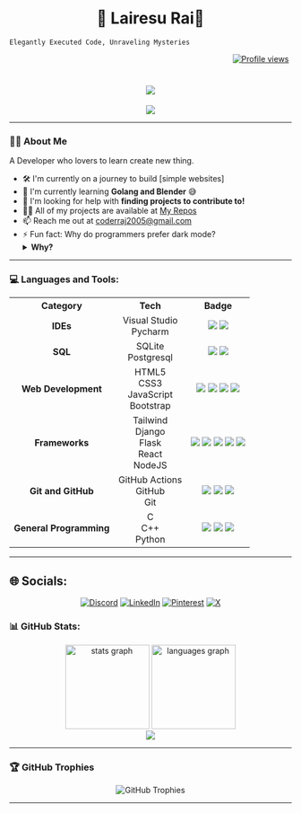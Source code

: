 <!-- Repository Name -->
<h1 align="center">🌟 Lairesu Rai🌟</h1>

<!-- Short Description -->

`Elegantly Executed Code, Unraveling Mysteries`

<div align="right">
  <a href="https://komarev.com/ghpvc/?username=Lairesu&color=blu" target="_blank">
    <img src="https://komarev.com/ghpvc/?username=Lairesu&color=blue" alt="Profile views" style="margin-right: 5px;">
  </a>
</div>

<h1 align="center">
    <img src="https://readme-typing-svg.herokuapp.com/?font=Righteous&size=35&center=true&vCenter=true&width=500&height=70&duration=4000&lines=Hello+World!+👋;+Welcome+to+my+GitHub🤗;" />
</h1>

<div align="center">
 <img src="https://quotes-github-readme.vercel.app/api?type=horizontal&theme=radical"/>
</div>

---

### 👨‍💻 About Me
  A Developer who lovers to learn create new thing.
- 🛠️ I'm currently on a journey to build [simple websites]
- 🌱 I'm currently learning **Golang and Blender** 😅
- 🤝 I'm looking for help with **finding projects to contribute to!**
- 👨‍💻 All of my projects are available at [My Repos](https://github.com/Lairesu?tab=repositories)
- 📫 Reach me out at [coderraj2005@gmail.com](mailto:coderraj2005@gmail.com)
- ⚡ Fun fact: Why do programmers prefer dark mode?<details><summary>**Why?**</summary>Because light attracts bugs! 🐛😄</details>
    
---
### 💻 Languages and Tools:

<table style="width: 100%; text-align: center;">
  <tr>
    <th><strong>Category</strong></th>
    <th><strong>Tech</strong></th>
    <th><strong>Badge</strong></th>
  </tr>
  <tr>
    <td><strong>IDEs</strong></td>
    <td>Visual Studio<br> Pycharm </td>
    <td>
      <img src="https://img.shields.io/badge/Visual_Studio-5C2D91.svg?style=for-the-badge&logo=visual-studio&logoColor=white">
      <img src="https://img.shields.io/badge/pycharm-%234B8EB3.svg?style=for-the-badge&logo=pycharm&logoColor=white">
    </td>
  </tr>
  <tr>
    <td><strong>SQL</strong></td>
    <td>SQLite<br>Postgresql</td>
    <td><img src="https://img.shields.io/badge/sqlite-%2307405e.svg?style=for-the-badge&logo=sqlite&logoColor=white">
    <img src="https://img.shields.io/badge/postgresql-%234F5B93.svg?style=for-the-badge&logo=postgresql&logoColor=white"></td>
  </tr>
  <tr>
    <td><strong>Web Development</strong></td>
    <td>HTML5<br>CSS3<br>JavaScript<br>Bootstrap</td>
    <td>
      <img src="https://img.shields.io/badge/html5-%23E34F26.svg?style=for-the-badge&logo=html5&logoColor=white">
      <img src="https://img.shields.io/badge/css3-%231572B6.svg?style=for-the-badge&logo=css3&logoColor=white">
      <img src="https://img.shields.io/badge/javascript-%23323330.svg?style=for-the-badge&logo=javascript&logoColor=%23F7DF1E">
      <img src="https://img.shields.io/badge/bootstrap-%238511FA.svg?style=for-the-badge&logo=bootstrap&logoColor=white">
    </td>
  </tr>
  <tr>
    <td><strong>Frameworks</strong></td>
    <td>Tailwind<br>Django<br>Flask<br>React<br>NodeJS</td>
    <td>
      <img src="https://img.shields.io/badge/tailwindcss-%234A8BFC.svg?style=for-the-badge&logo=tailwindcss&logoColor=white">
      <img src="https://img.shields.io/badge/django-%23092E20.svg?style=for-the-badge&logo=django&logoColor=white">
      <img src="https://img.shields.io/badge/flask-%23000.svg?style=for-the-badge&logo=flask&logoColor=white">
      <img src="https://img.shields.io/badge/react-%2320232a.svg?style=for-the-badge&logo=react&logoColor=%2361DAFB">
      <img src="https://img.shields.io/badge/node.js-6DA55F?style=for-the-badge&logo=node.js&logoColor=white">
    </td>
  </tr>
  <tr>
    <td><strong>Git and GitHub</strong></td>
    <td>GitHub Actions<br>GitHub<br>Git</td>
    <td>
      <img src="https://img.shields.io/badge/github%20actions-%232671E5.svg?style=for-the-badge&logo=githubactions&logoColor=white">
      <img src="https://img.shields.io/badge/github-%23121011.svg?style=for-the-badge&logo=github&logoColor=white">
      <img src="https://img.shields.io/badge/git-%23F05033.svg?style=for-the-badge&logo=git&logoColor=white">
    </td>
  </tr>
  <tr>
    <td><strong>General Programming</strong></td>
    <td>C<br>C++<br>Python</td>
    <td>
      <img src="https://img.shields.io/badge/c-%2300599C.svg?style=for-the-badge&logo=c&logoColor=white">
      <img src="https://img.shields.io/badge/c++-%2300599C.svg?style=for-the-badge&logo=c%2B%2B&logoColor=white">
      <img src="https://img.shields.io/badge/python-3670A0?style=for-the-badge&logo=python&logoColor=ffdd54">
    </td>
  </tr>
</table>

---


## 🌐 Socials:

<p align="center">
  <a href="https://discord.gg/EknR79pDw3"><img src="https://img.shields.io/badge/Discord-7289DA?style=for-the-badge&logo=discord&logoColor=white" alt="Discord"></a>
  <a href="https://linkedin.com/in/raj-rai-8445042ba"><img src="https://img.shields.io/badge/LinkedIn-0A66C2?style=for-the-badge&logo=linkedin&logoColor=white" alt="LinkedIn"></a>
  <a href="https://pinterest.com/0lDreamer/"><img src="https://img.shields.io/badge/Pinterest-E60023?style=for-the-badge&logo=pinterest&logoColor=white" alt="Pinterest"></a>
  <a href="https://x.com/LairesuRai"><img src="https://img.shields.io/badge/X-000000?style=for-the-badge&logo=x&logoColor=white" alt="X"></a>
</p>


### 📊 GitHub Stats:

<div align="center">
  <img src="https://github-readme-stats.vercel.app/api?username=Lairesu&theme=holi&hide_border=false&include_all_commits=true&count_private=false" height="150" alt="stats graph" />
  <img src="https://github-readme-stats.vercel.app/api/top-langs/?username=Lairesu&theme=holi&hide_border=false&include_all_commits=true&count_private=false&layout=compact" height="150" alt="languages graph" />
</div>
<div align="center">
  <img src="https://github-readme-streak-stats.herokuapp.com/?user=Lairesu&theme=holi&hide_border=false" />
</div>

---

### 🏆 GitHub Trophies

<p align="center">
  <img src="https://github-profile-trophy.vercel.app/?username=Lairesu&theme=holi&no-frame=false&no-bg=false&margin-w=4" alt="GitHub Trophies" />
</p>

---

